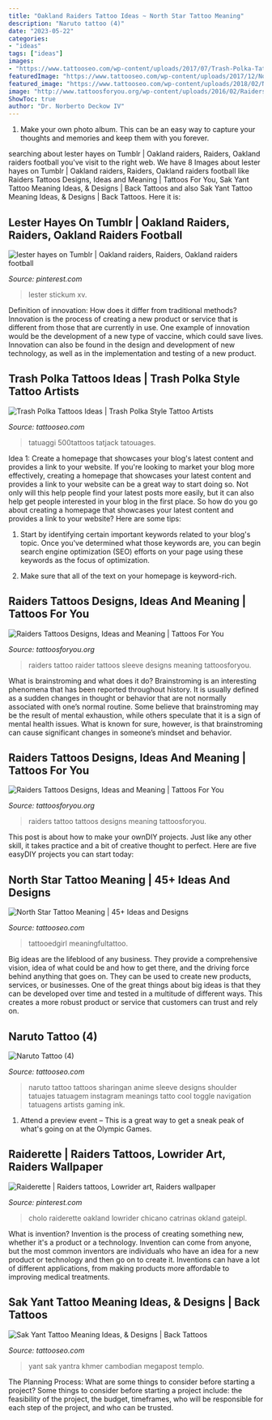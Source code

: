 ```yaml
---
title: "Oakland Raiders Tattoo Ideas ~ North Star Tattoo Meaning"
description: "Naruto tattoo (4)"
date: "2023-05-22"
categories:
- "ideas"
tags: ["ideas"]
images:
- "https://www.tattooseo.com/wp-content/uploads/2017/07/Trash-Polka-Tattoos-4.jpg"
featuredImage: "https://www.tattooseo.com/wp-content/uploads/2017/12/North-Star-Tattoo-28.jpg"
featured_image: "https://www.tattooseo.com/wp-content/uploads/2018/02/Naruto-Tattoo-4.jpg"
image: "http://www.tattoosforyou.org/wp-content/uploads/2016/02/Raiders-Logo-Tattoo.jpg"
ShowToc: true
author: "Dr. Norberto Deckow IV"
---
```



1. Make your own photo album. This can be an easy way to capture your thoughts and memories and keep them with you forever.

	

		
searching about lester hayes on Tumblr | Oakland raiders, Raiders, Oakland raiders football you've visit to the right web. We have 8 Images about lester hayes on Tumblr | Oakland raiders, Raiders, Oakland raiders football like Raiders Tattoos Designs, Ideas and Meaning | Tattoos For You, Sak Yant Tattoo Meaning Ideas, &amp; Designs | Back Tattoos and also Sak Yant Tattoo Meaning Ideas, &amp; Designs | Back Tattoos. Here it is:
		
    
## Lester Hayes On Tumblr | Oakland Raiders, Raiders, Oakland Raiders Football

<img loading=lazy src="https://i.pinimg.com/736x/35/2f/b2/352fb2048926df0a0c99d7cfd134cc45--the-raiders-raiders-baby.jpg" onerror="this.onerror=null;this.src='https://tse1.mm.bing.net/th?id=OIP.vZhY4N0Gs0HuZd6_zQcz_QAAAA&amp;pid=15.1';" alt="lester hayes on Tumblr | Oakland raiders, Raiders, Oakland raiders football">

_Source: pinterest.com_

>lester stickum xv. 

	

Definition of innovation: How does it differ from traditional methods?
Innovation is the process of creating a new product or service that is different from those that are currently in use. One example of innovation would be the development of a new type of vaccine, which could save lives. Innovation can also be found in the design and development of new technology, as well as in the implementation and testing of a new product.

    
## Trash Polka Tattoos Ideas | Trash Polka Style Tattoo Artists

<img loading=lazy src="https://www.tattooseo.com/wp-content/uploads/2017/07/Trash-Polka-Tattoos-4.jpg" onerror="this.onerror=null;this.src='https://tse4.mm.bing.net/th?id=OIP.vxUYetD7OVusu10tJ38-3wAAAA&amp;pid=15.1';" alt="Trash Polka Tattoos Ideas | Trash Polka Style Tattoo Artists">

_Source: tattooseo.com_

>tatuaggi 500tattoos tatjack tatouages. 

	

Idea 1: Create a homepage that showcases your blog's latest content and provides a link to your website.
If you're looking to market your blog more effectively, creating a homepage that showcases your latest content and provides a link to your website can be a great way to start doing so. Not only will this help people find your latest posts more easily, but it can also help get people interested in your blog in the first place. So how do you go about creating a homepage that showcases your latest content and provides a link to your website? Here are some tips:
1. Start by identifying certain important keywords related to your blog's topic. Once you've determined what those keywords are, you can begin search engine optimization (SEO) efforts on your page using these keywords as the focus of optimization.

2. Make sure that all of the text on your homepage is keyword-rich.

    
## Raiders Tattoos Designs, Ideas And Meaning | Tattoos For You

<img loading=lazy src="https://www.tattoosforyou.org/wp-content/uploads/2016/02/Raiders-Tattoo-Sleeve.jpg" onerror="this.onerror=null;this.src='https://tse4.mm.bing.net/th?id=OIP.aAk4lTWoOwQrNCI2P_WcnwHaJ4&amp;pid=15.1';" alt="Raiders Tattoos Designs, Ideas and Meaning | Tattoos For You">

_Source: tattoosforyou.org_

>raiders tattoo raider tattoos sleeve designs meaning tattoosforyou. 

	

What is brainstroming and what does it do?
Brainstroming is an interesting phenomena that has been reported throughout history. It is usually defined as a sudden changes in thought or behavior that are not normally associated with one’s normal routine. Some believe that brainstroming may be the result of mental exhaustion, while others speculate that it is a sign of mental health issues. What is known for sure, however, is that brainstroming can cause significant changes in someone’s mindset and behavior.

    
## Raiders Tattoos Designs, Ideas And Meaning | Tattoos For You

<img loading=lazy src="http://www.tattoosforyou.org/wp-content/uploads/2016/02/Raiders-Logo-Tattoo.jpg" onerror="this.onerror=null;this.src='https://tse4.mm.bing.net/th?id=OIP.1O-t8Kqcr9AVhvZcigWGfgHaKW&amp;pid=15.1';" alt="Raiders Tattoos Designs, Ideas and Meaning | Tattoos For You">

_Source: tattoosforyou.org_

>raiders tattoo tattoos designs meaning tattoosforyou. 

	

This post is about how to make your ownDIY projects. Just like any other skill, it takes practice and a bit of creative thought to perfect. Here are five easyDIY projects you can start today: 

    
## North Star Tattoo Meaning | 45+ Ideas And Designs

<img loading=lazy src="https://www.tattooseo.com/wp-content/uploads/2017/12/North-Star-Tattoo-28.jpg" onerror="this.onerror=null;this.src='https://tse3.mm.bing.net/th?id=OIP.il-ayu_kDcpKZ4ZlL-oQYgAAAA&amp;pid=15.1';" alt="North Star Tattoo Meaning | 45+ Ideas and Designs">

_Source: tattooseo.com_

>tattooedgirl meaningfultattoo. 

	

Big ideas are the lifeblood of any business. They provide a comprehensive vision, idea of what could be and how to get there, and the driving force behind anything that goes on. They can be used to create new products, services, or businesses. One of the great things about big ideas is that they can be developed over time and tested in a multitude of different ways. This creates a more robust product or service that customers can trust and rely on.

    
## Naruto Tattoo (4)

<img loading=lazy src="https://www.tattooseo.com/wp-content/uploads/2018/02/Naruto-Tattoo-4.jpg" onerror="this.onerror=null;this.src='https://tse1.mm.bing.net/th?id=OIP.JXRfjx4OHih5DDx5UQMeKgAAAA&amp;pid=15.1';" alt="Naruto Tattoo (4)">

_Source: tattooseo.com_

>naruto tattoo tattoos sharingan anime sleeve designs shoulder tatuajes tatuagem instagram meanings tatto cool toggle navigation tatuagens artists gaming ink. 

	

1. Attend a preview event – This is a great way to get a sneak peak of what's going on at the Olympic Games.

    
## Raiderette | Raiders Tattoos, Lowrider Art, Raiders Wallpaper

<img loading=lazy src="https://i.pinimg.com/736x/98/20/00/982000b9169e8df715b1597f2e08fd37.jpg" onerror="this.onerror=null;this.src='https://tse2.mm.bing.net/th?id=OIP.nNhbcHiFcmrI7HBSzUTrKwHaNK&amp;pid=15.1';" alt="Raiderette | Raiders tattoos, Lowrider art, Raiders wallpaper">

_Source: pinterest.com_

>cholo raiderette oakland lowrider chicano catrinas okland gateipl. 

	

What is invention?
Invention is the process of creating something new, whether it's a product or a technology. Invention can come from anyone, but the most common inventors are individuals who have an idea for a new product or technology and then go on to create it. Inventions can have a lot of different applications, from making products more affordable to improving medical treatments.

    
## Sak Yant Tattoo Meaning Ideas, &amp; Designs | Back Tattoos

<img loading=lazy src="https://www.tattooseo.com/wp-content/uploads/2017/12/Sak-Yant-Tattoo-25.jpg" onerror="this.onerror=null;this.src='https://tse1.mm.bing.net/th?id=OIP.jTTdKKLUuzV3F_FNIHKmoAAAAA&amp;pid=15.1';" alt="Sak Yant Tattoo Meaning Ideas, &amp; Designs | Back Tattoos">

_Source: tattooseo.com_

>yant sak yantra khmer cambodian megapost templo. 

	

The Planning Process: What are some things to consider before starting a project?
Some things to consider before starting a project include: the feasibility of the project, the budget, timeframes, who will be responsible for each step of the project, and who can be trusted.

